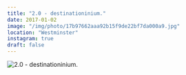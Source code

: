 ```yaml
---
title: "2.0 - destinationinium."
date: 2017-01-02
image: "/img/photo/17b97662aaa92b15f9de22bf7da000a9.jpg"
location: "Westminster"
instagram: true
draft: false
---
```


![2.0 - destinationinium.](/img/photo/17b97662aaa92b15f9de22bf7da000a9.jpg)
